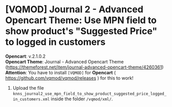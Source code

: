 # [VQMOD] Journal 2 - Advanced Opencart Theme: Use MPN field to show product's "Suggested Price" to logged in customers

**Opencart**: v.2.1.0.2  
**Opencart Theme**: Journal - Advanced Opencart Theme (https://themeforest.net/item/journal-advanced-opencart-theme/4260361)  
**Attention**: You have to install `[VQMOD]` for **Opencart** ( https://github.com/vqmod/vqmod/releases ) for this to work!

1. Upload the file `knns_journal2_use_mpn_field_to_show_product_suggested_price_logged_in_customers.xml` inside the folder `/vqmod/xml/`.
